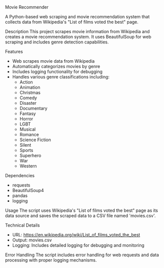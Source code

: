 Movie Recommender

A Python-based web scraping and movie recommendation system that collects data from Wikipedia's "List of films voted the best" page.

 Description
This project scrapes movie information from Wikipedia and creates a movie recommendation system. It uses BeautifulSoup for web scraping and includes genre detection capabilities.

 Features
- Web scrapes movie data from Wikipedia
- Automatically categorizes movies by genre
- Includes logging functionality for debugging
- Handles various genre classifications including:
  - Action
  - Animation
  - Christmas
  - Comedy
  - Disaster
  - Documentary
  - Fantasy
  - Horror
  - LGBT
  - Musical
  - Romance
  - Science Fiction
  - Silent
  - Sports
  - Superhero
  - War
  - Western

 Dependencies
- requests
- BeautifulSoup4
- pandas
- logging

 Usage
The script uses Wikipedia's "List of films voted the best" page as its data source and saves the scraped data to a CSV file named 'movies.csv'.

 Technical Details
- URL: https://en.wikipedia.org/wiki/List_of_films_voted_the_best
- Output: movies.csv
- Logging: Includes detailed logging for debugging and monitoring

 Error Handling
The script includes error handling for web requests and data processing with proper logging mechanisms.
